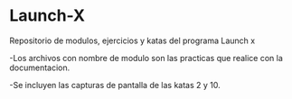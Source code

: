 # Launch-X

Repositorio de modulos, ejercicios y katas del programa Launch x

 -Los archivos con nombre de modulo son las practicas que realice con la documentacion.
 
 -Se incluyen las capturas de pantalla de las katas 2 y 10.
